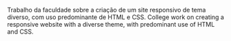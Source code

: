 Trabalho da faculdade sobre a criação de um site responsivo de tema diverso, com uso predominante de HTML e CSS.
College work on creating a responsive website with a diverse theme, with predominant use of HTML and CSS.
